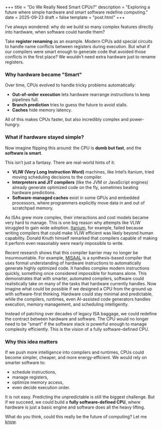 +++
title = "Do We Really Need Smart CPUs?"
description = "Exploring a future where simple hardware and smart software redefine computing."
date = 2025-09-23
draft = false
template = "post.html"
+++

I’ve always wondered: why do we build so many complex features directly into hardware, when software could handle them?  

Take **register renaming** as an example. Modern CPUs add special circuits to handle name conflicts between registers during execution. But what if our compilers were smart enough to generate code that avoided those conflicts in the first place? We wouldn’t need extra hardware just to rename registers.  

### Why hardware became "Smart"  
Over time, CPUs evolved to handle tricky problems automatically:  
- **Out-of-order execution** lets hardware rearrange instructions to keep pipelines full.  
- **Branch prediction** tries to guess the future to avoid stalls.  
- **Caches** hide memory latency.  

All of this makes CPUs faster, but also incredibly complex and power-hungry.  

### What if hardware stayed simple?  
Now imagine flipping this around: the CPU is **dumb but fast**, and the **software is smart**.  

This isn’t just a fantasy. There are real-world hints of it:  
- **VLIW (Very Long Instruction Word)** machines, like Intel’s Itanium, tried moving scheduling decisions to the compiler.  
- **Interpreters and JIT compilers** (like the JVM or JavaScript engines) already generate optimized code on the fly, sometimes beating hardware predictions.  
- **Software-managed caches** exist in some GPUs and embedded processors, where programmers explicitly move data in and out of scratchpad memory.  

As ISAs grew more complex, their interactions and cost models became very hard to manage. This is one big reason why attempts like VLIW struggled to gain wide adoption. [Itanium](https://en.wikipedia.org/wiki/Itanium), for example, failed because writing compilers that could make VLIW efficient was likely beyond human capability. Donald Knuth himself remarked that compilers capable of making it perform even reasonably were nearly impossible to write.

Recent research shows that this compiler barrier may no longer be insurmountable. For example, [MISAAL](https://publish.illinois.edu/hpvm-project/files/2025/04/Towards_Automatic_Generation_of_Efficient_Retargetable_Semantic_Driven_Optimizations-10.pdf) is a synthesis-based compiler that uses formal understanding of hardware instructions to automatically generate highly optimized code. It handles complex modern instructions quickly, something once considered impossible for humans alone. This demonstrates that with smarter, automated compilers, software could realistically take on many of the tasks that hardware currently handles. Now imagine what could be possible if we designed a CPU from the ground up with software-first thinking. Hardware could stay minimal and predictable, while the compilers, runtimes, even AI-assisted code generators handles execution, memory management, and scheduling intelligently.

Instead of patching over decades of legacy ISA baggage, we could redefine the contract between hardware and software. The CPU would no longer need to be "smart" if the software stack is powerful enough to manage complexity efficiently. This is the vision of a fully software-defined CPU.




### Why this idea matters  
If we push more intelligence into compilers and runtimes, CPUs could become simpler, cheaper, and more energy-efficient. We would rely on smarter software to:  
- schedule instructions,  
- manage registers,  
- optimize memory access,  
- even decide execution order.  

It is not easy. Predicting the unpredictable is still the biggest challenge. But if we succeed, we could build a **fully software-defined CPU**, where hardware is just a basic engine and software does all the heavy lifting.  

What do you think, could this really be the future of computing? Let me [know](mailto:60b36t@gmail.com).